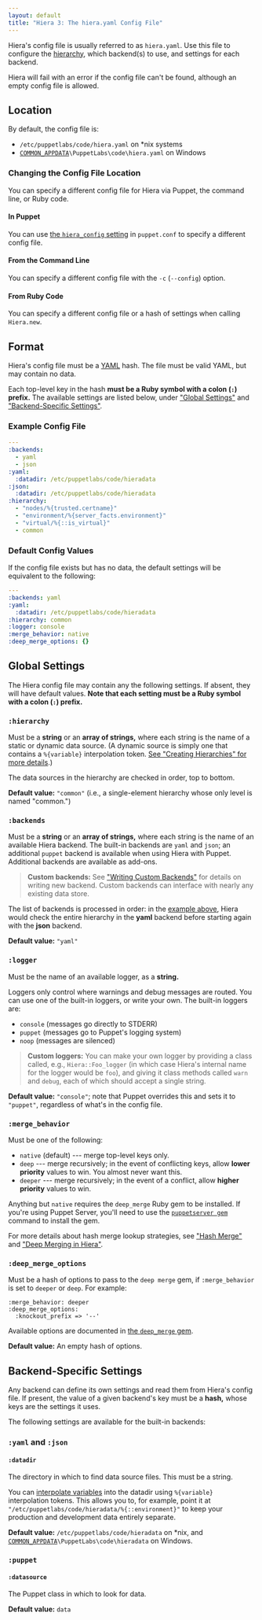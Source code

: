 ```yaml
---
layout: default
title: "Hiera 3: The hiera.yaml Config File"
---
```


[common_appdata]: /guides/install_puppet/install_windows.html#the-commonappdata-folder
[yaml]: http://www.yaml.org/YAML_for_ruby.html
[hierarchy]: ./hierarchy.html
[interpolate]: ./variables.html
[custom_backends]: ./custom_backends.html
[puppetserver_gem]: /puppetserver/latest/gems.html#installing-and-removing-gems
[deep_merge_gem_docs]: https://github.com/danielsdeleo/deep_merge/blob/master/README.md

Hiera's config file is usually referred to as `hiera.yaml`. Use this file to configure the [hierarchy][], which backend(s) to use, and settings for each backend.

Hiera will fail with an error if the config file can't be found, although an empty config file is allowed.

Location
-----

By default, the config file is:

* `/etc/puppetlabs/code/hiera.yaml` on \*nix systems
* [`COMMON_APPDATA`][common_appdata]`\PuppetLabs\code\hiera.yaml` on Windows

### Changing the Config File Location

You can specify a different config file for Hiera via Puppet, the command line, or Ruby code.

#### In Puppet

You can use [the `hiera_config` setting](/references/latest/configuration.html#hieraconfig) in `puppet.conf` to specify a different config file.

#### From the Command Line

You can specify a different config file with the `-c` (`--config`) option.

#### From Ruby Code

You can specify a different config file or a hash of settings when calling `Hiera.new`.

Format
-----

Hiera's config file must be a [YAML][] hash. The file must be valid YAML, but may contain no data.

Each top-level key in the hash **must be a Ruby symbol with a colon (`:`) prefix.** The available settings are listed below, under ["Global Settings"](#global-settings) and ["Backend-Specific Settings"](#backend-specific-settings).

### Example Config File

[example]: #example-config-file

~~~ yaml
---
:backends:
  - yaml
  - json
:yaml:
  :datadir: /etc/puppetlabs/code/hieradata
:json:
  :datadir: /etc/puppetlabs/code/hieradata
:hierarchy:
  - "nodes/%{trusted.certname}"
  - "environment/%{server_facts.environment}"
  - "virtual/%{::is_virtual}"
  - common
~~~

### Default Config Values

If the config file exists but has no data, the default settings will be equivalent to the following:

~~~ yaml
---
:backends: yaml
:yaml:
  :datadir: /etc/puppetlabs/code/hieradata
:hierarchy: common
:logger: console
:merge_behavior: native
:deep_merge_options: {}
~~~

Global Settings
-----

The Hiera config file may contain any the following settings. If absent, they will have default values. **Note that each setting must be a Ruby symbol with a colon (`:`) prefix.**

### `:hierarchy`

Must be a **string** or an **array of strings,** where each string is the name of a static or dynamic data source. (A dynamic source is simply one that contains a `%{variable}` interpolation token. [See "Creating Hierarchies" for more details][hierarchy].)

The data sources in the hierarchy are checked in order, top to bottom.

**Default value:** `"common"` (i.e., a single-element hierarchy whose only level is named "common.")

### `:backends`

Must be a **string** or an **array of strings,** where each string is the name of an available Hiera backend. The built-in backends are `yaml` and `json`; an additional `puppet` backend is available when using Hiera with Puppet. Additional backends are available as add-ons.

> **Custom backends:** See ["Writing Custom Backends"][custom_backends] for details on writing new backend. Custom backends can interface with nearly any existing data store.

The list of backends is processed in order: in the [example above][example], Hiera would check the entire hierarchy in the **yaml** backend before starting again with the **json** backend.

**Default value:** `"yaml"`

### `:logger`

Must be the name of an available logger, as a **string.**

Loggers only control where warnings and debug messages are routed. You can use one of the built-in loggers, or write your own. The built-in loggers are:

* `console` (messages go directly to STDERR)
* `puppet` (messages go to Puppet's logging system)
* `noop` (messages are silenced)

> **Custom loggers:** You can make your own logger by providing a class called, e.g., `Hiera::Foo_logger` (in which case Hiera's internal name for the logger would be `foo`), and giving it class methods called `warn` and `debug`, each of which should accept a single string.

**Default value:** `"console"`; note that Puppet overrides this and sets it to `"puppet"`, regardless of what's in the config file.

### `:merge_behavior`

Must be one of the following:

* `native` (default) --- merge top-level keys only.
* `deep` --- merge recursively; in the event of conflicting keys, allow **lower priority** values to win. You almost never want this.
* `deeper` --- merge recursively; in the event of a conflict, allow **higher priority** values to win.

Anything but `native` requires the `deep_merge` Ruby gem to be installed. If you're using Puppet Server, you'll need to use the [`puppetserver gem`][puppetserver_gem] command to install the gem.

For more details about hash merge lookup strategies, see ["Hash Merge"](./lookup_types.html#hash-merge) and ["Deep Merging in Hiera"](./lookup_types.html#deep-merging-in-hiera).

### `:deep_merge_options`

Must be a hash of options to pass to the `deep merge` gem, if `:merge_behavior` is set to `deeper` or `deep`. For example:

    :merge_behavior: deeper
    :deep_merge_options:
      :knockout_prefix => '--'

Available options are documented in [the `deep_merge` gem][deep_merge_gem_docs].

**Default value:** An empty hash of options.

Backend-Specific Settings
-----

Any backend can define its own settings and read them from Hiera's config file. If present, the value of a given backend's key must be a **hash,** whose keys are the settings it uses.

The following settings are available for the built-in backends:

### `:yaml` and `:json`

#### `:datadir`

The directory in which to find data source files. This must be a string.

You can [interpolate variables][interpolate] into the datadir using `%{variable}` interpolation tokens. This allows you to, for example, point it at `"/etc/puppetlabs/code/hieradata/%{::environment}"` to keep your production and development data entirely separate.

**Default value:** `/etc/puppetlabs/code/hieradata` on \*nix, and [`COMMON_APPDATA`][common_appdata]`\PuppetLabs\code\hieradata` on Windows.

### `:puppet`

#### `:datasource`

The Puppet class in which to look for data.

**Default value:** `data`

